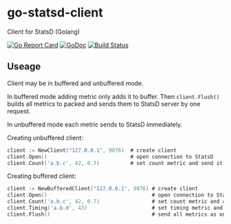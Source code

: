 # go-statsd-client

Client for StatsD (Golang)

[![Go Report Card](https://goreportcard.com/badge/github.com/sokil/go-statsd-client)](https://goreportcard.com/report/github.com/sokil/go-statsd-client)
[![GoDoc](https://godoc.org/github.com/sokil/go-statsd-client?status.svg)](https://godoc.org/github.com/sokil/go-statsd-client)
[![Build Status](https://travis-ci.org/sokil/go-statsd-client.svg?branch=master)](https://travis-ci.org/sokil/go-statsd-client)

## Useage

Client may be in buffered and unbuffered mode.

In buffered mode adding metric only adds it to buffer. Then `client.Flush()` builds all metrics to
packed and sends them to StatsD server by one request.

In unbuffered mode each metric sends to StatsD immediately.

Creating unbuffered client:

```go
client := NewClient("127.0.0.1", 9876)  # create client
client.Open()                           # open connection to StatsD
client.Count('a.b.c', 42, 0.7)          # set count metric and send it to StatsD
```

Creating buffered client:

```go
client := NewBufferedClient("127.0.0.1", 9876) # create client
client.Open()                                  # open connection to StatsD
client.Count('a.b.c', 42, 0.7)                 # set count metric and add it to buffer
client.Timing('a.b.d', 43)                     # set timing metric and add it to buffer
client.Flush()                                 # send all metrics as one packet to StatsD
```
